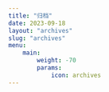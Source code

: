 ```yaml
---
title: "归档"
date: 2023-09-18
layout: "archives"
slug: "archives"
menu:
    main:
        weight: -70
        params: 
            icon: archives
---
```


